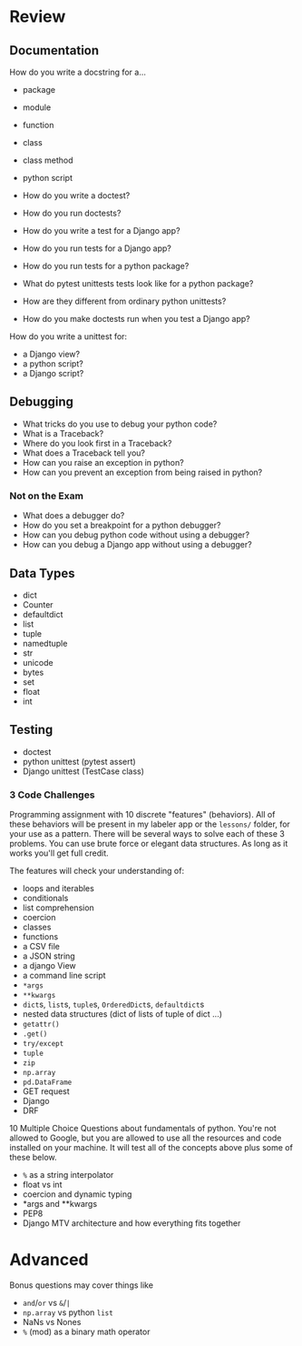 # Review

## Documentation

How do you write a docstring for a...

- package
- module
- function
- class
- class method
- python script

- How do you write a doctest?
- How do you run doctests?
- How do you write a test for a Django app?
- How do you run tests for a Django app?
- How do you run tests for a python package?
- What do pytest unittests tests look like for a python package?
- How are they different from ordinary python unittests?
- How do you make doctests run when you test a Django app?

How do you write a unittest for:

- a Django view?
- a python script?
- a Django script?

## Debugging

- What tricks do you use to debug your python code?
- What is a Traceback?
- Where do you look first in a Traceback?
- What does a Traceback tell you?
- How can you raise an exception in python?
- How can you prevent an exception from being raised in python?

### Not on the Exam

- What does a debugger do?
- How do you set a breakpoint for a python debugger?
- How can you debug python code without using a debugger?
- How can you debug a Django app without using a debugger?

## Data Types

- dict
- Counter
- defaultdict
- list
- tuple
- namedtuple
- str
- unicode
- bytes
- set
- float
- int

## Testing

- doctest
- python unittest (pytest assert)
- Django unittest (TestCase class)

### 3 Code Challenges

Programming assignment with 10 discrete "features" (behaviors).
All of these behaviors will be present in my labeler app or the `lessons/` folder, for your use as a pattern.
There will be several ways to solve each of these 3 problems.
You can use brute force or elegant data structures.
As long as it works you'll get full credit.

The features will check your understanding of:

- loops and iterables
- conditionals
- list comprehension
- coercion
- classes
- functions
- a CSV file
- a JSON string
- a django View
- a command line script
- `*args`
- `**kwargs`
- `dict`s, `list`s, `tuple`s, `OrderedDict`s, `defaultdict`s
- nested data structures (dict of lists of tuple of dict ...)
- `getattr()`
- `.get()`
- `try/except` 
- `tuple`
- `zip`
- `np.array`
- `pd.DataFrame`
- GET request
- Django
- DRF

10 Multiple Choice Questions about fundamentals of python.
You're not allowed to Google, but you are allowed to use all the resources and code installed on your machine.
It will test all of the concepts above plus some of these below.

- `%` as a string interpolator
- float vs int
- coercion and dynamic typing
- *args and **kwargs
- PEP8
- Django MTV architecture and how everything fits together

# Advanced

Bonus questions may cover things like

- `and`/`or` vs `&`/`|`
- `np.array` vs python `list`
- NaNs vs Nones
- `%` (mod) as a binary math operator
